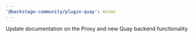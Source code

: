 ```yaml
---
'@backstage-community/plugin-quay': minor
---
```


Update documentation on the Proxy and new Quay backend functionality
